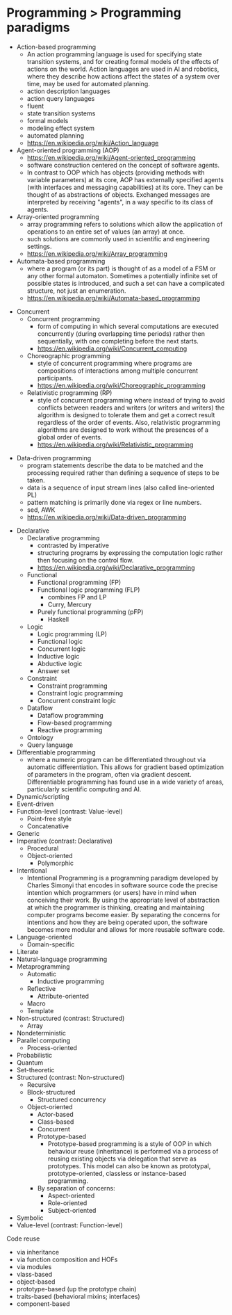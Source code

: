 # Programming > Programming paradigms

- Action-based programming
  - An action programming language is used for specifying state transition systems, and for creating formal models of the effects of actions on the world. Action languages are used in AI and robotics, where they describe how actions affect the states of a system over time, may be used for automated planning.
  - action description languages
  - action query languages
  - fluent
  - state transition systems
  - formal models
  - modeling effect system
  - automated planning
  - https://en.wikipedia.org/wiki/Action_language
- Agent-oriented programming (AOP)
  - https://en.wikipedia.org/wiki/Agent-oriented_programming
  - software construction centered on the concept of software agents.
  - In contrast to OOP which has objects (providing methods with variable parameters) at its core, AOP has externally specified agents (with interfaces and messaging capabilities) at its core. They can be thought of as abstractions of objects. Exchanged messages are interpreted by receiving "agents", in a way specific to its class of agents.
- Array-oriented programming
  - array programming refers to solutions which allow the application of operations to an entire set of values (an array) at once.
  - such solutions are commonly used in scientific and engineering settings.
  - https://en.wikipedia.org/wiki/Array_programming
- Automata-based programming
  - where a program (or its part) is thought of as a model of a FSM or any other formal automaton. Sometimes a potentially infinite set of possible states is introduced, and such a set can have a complicated structure, not just an enumeration.
  - https://en.wikipedia.org/wiki/Automata-based_programming
* Concurrent
  - Concurrent programming
    - form of computing in which several computations are executed concurrently (during overlapping time periods) rather then sequentially, with one completing before the next starts.
    - https://en.wikipedia.org/wiki/Concurrent_computing
  - Choreographic programming
    - style of concurrent programming where programs are compositions of interactions among multiple concurrent participants.
    - https://en.wikipedia.org/wiki/Choreographic_programming
  - Relativistic programming (RP)
    - style of concurrent programming where instead of trying to avoid conflicts between readers and writers (or writers and writers) the algorithm is designed to tolerate them and get a correct result regardless of the order of events. Also, relativistic programming algorithms are designed to work without the presences of a global order of events.
    - https://en.wikipedia.org/wiki/Relativistic_programming
- Data-driven programming
  - program statements describe the data to be matched and the processing required rather than defining a sequence of steps to be taken.
  - data is a sequence of input stream lines (also called line-oriented PL)
  - pattern matching is primarily done via regex or line numbers.
  - sed, AWK
  - https://en.wikipedia.org/wiki/Data-driven_programming
* Declarative
  - Declarative programming
    - contrasted by imperative
    - structuring programs by expressing the computation logic rather then focusing on the control flow.
    - https://en.wikipedia.org/wiki/Declarative_programming
  * Functional
    - Functional programming (FP)
    - Functional logic programming (FLP)
      - combines FP and LP
      - Curry, Mercury
    - Purely functional programming (pFP)
      - Haskell
  * Logic
    - Logic programming (LP)
    - Functional logic
    - Concurrent logic
    - Inductive logic
    - Abductive logic
    - Answer set
  * Constraint
    - Constraint programming
    - Constraint logic programming
    - Concurrent constraint logic
  * Dataflow
    - Dataflow programming
    - Flow-based programming
    - Reactive programming
  - Ontology
  - Query language
* Differentiable programming
  - where a numeric program can be differentiated throughout via automatic differentiation. This allows for gradient based optimization of parameters in the program, often via gradient descent. Differentiable programming has found use in a wide variety of areas, particularly scientific computing and AI.
* Dynamic/scripting
* Event-driven
* Function-level (contrast: Value-level)
  - Point-free style
  - Concatenative
* Generic
* Imperative (contrast: Declarative)
  - Procedural
  - Object-oriented
    - Polymorphic
* Intentional
  - Intentional Programming is a programming paradigm developed by Charles Simonyi that encodes in software source code the precise intention which programmers (or users) have in mind when conceiving their work. By using the appropriate level of abstraction at which the programmer is thinking, creating and maintaining computer programs become easier. By separating the concerns for intentions and how they are being operated upon, the software becomes more modular and allows for more reusable software code.
* Language-oriented
  - Domain-specific
* Literate
* Natural-language programming
* Metaprogramming
  - Automatic
    - Inductive programming
  - Reflective
    - Attribute-oriented
  - Macro
  - Template
* Non-structured (contrast: Structured)
  - Array
* Nondeterministic
* Parallel computing
  - Process-oriented
* Probabilistic
* Quantum
* Set-theoretic
* Structured (contrast: Non-structured)
  - Recursive
  - Block-structured
    - Structured concurrency
  - Object-oriented
    - Actor-based
    - Class-based
    - Concurrent
    - Prototype-based
      - Prototype-based programming is a style of OOP in which behaviour reuse (inheritance) is performed via a process of reusing existing objects via delegation that serve as prototypes. This model can also be known as prototypal, prototype-oriented, classless or instance-based programming.
    - By separation of concerns:
      - Aspect-oriented
      - Role-oriented
      - Subject-oriented
* Symbolic
* Value-level (contrast: Function-level)



Code reuse
- via inheritance
- via function composition and HOFs
- via modules
- vlass-based
- object-based
- prototype-based (up the prototype chain)
- traits-based (behavioral mixins; interfaces)
- component-based
